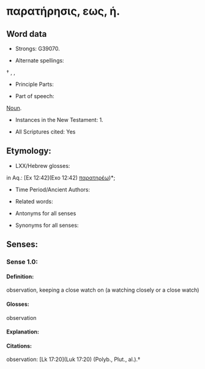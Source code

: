 # παρατήρησις, εως, ἡ.

<!-- Status: S2=NeedsReview -->
<!-- Lexica used for edits: BDAG, FFM, LN, A-S -->

## Word data

* Strongs: G39070.

* Alternate spellings:

† , ,

* Principle Parts: 


* Part of speech: 

[Noun](http://ugg.readthedocs.io/en/latest/noun.html).

* Instances in the New Testament: 1.

* All Scriptures cited: Yes

## Etymology: 


* LXX/Hebrew glosses: 

in Aq.: [Ex 12:42](Exo 12:42) [παρατηρέω]())*;

* Time Period/Ancient Authors: 


* Related words: 

* Antonyms for all senses

* Synonyms for all senses: 


## Senses: 


### Sense  1.0: 

#### Definition: 

observation, keeping a close watch on (a watching closely or a close watch)

#### Glosses: 

observation

#### Explanation: 


#### Citations: 

observation: [Lk 17:20](Luk 17:20) (Polyb., Plut., al.).†
